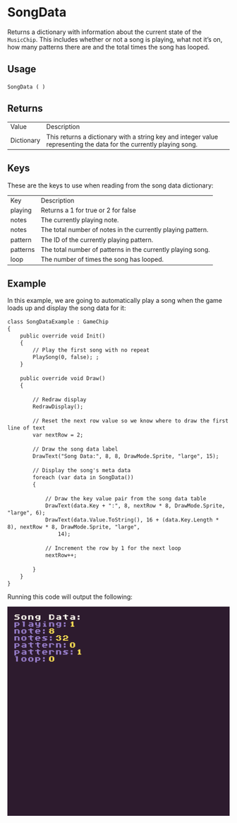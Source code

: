 # SongData

Returns a dictionary with information about the current state of the `MusicChip`. This includes whether or not a song is playing, what not it’s on, how many patterns there are and the total times the song has looped.

## Usage

`SongData ( )`

## Returns

<table>
  <tr>
    <td>Value</td>
    <td>Description</td>
  </tr>
  <tr>
    <td>Dictionary</td>
    <td>This returns a dictionary with a string key and integer value representing the data for the currently playing song.</td>
  </tr>
</table>


## Keys

These are the keys to use when reading from the song data dictionary:

<table>
  <tr>
    <td>Key</td>
    <td>Description</td>
  </tr>
  <tr>
    <td>playing</td>
    <td>Returns a 1 for true or 2 for false</td>
  </tr>
  <tr>
    <td>notes</td>
    <td>The currently playing note.</td>
  </tr>
  <tr>
    <td>notes</td>
    <td>The total number of notes in the currently playing pattern.</td>
  </tr>
  <tr>
    <td>pattern</td>
    <td>The ID of the currently playing pattern.</td>
  </tr>
  <tr>
    <td>patterns</td>
    <td>The total number of patterns in the currently playing song.</td>
  </tr>
  <tr>
    <td>loop</td>
    <td>The number of times the song has looped.</td>
  </tr>
</table>


## Example

In this example, we are going to automatically play a song when the game loads up and display the song data for it:

    class SongDataExample : GameChip
    {
        public override void Init()
        {
            // Play the first song with no repeat
            PlaySong(0, false); ;
        }

        public override void Draw()
        {

            // Redraw display
            RedrawDisplay();

            // Reset the next row value so we know where to draw the first line of text
            var nextRow = 2;

            // Draw the song data label
            DrawText("Song Data:", 8, 8, DrawMode.Sprite, "large", 15);

            // Display the song's meta data
            foreach (var data in SongData())
            {

                // Draw the key value pair from the song data table
                DrawText(data.Key + ":", 8, nextRow * 8, DrawMode.Sprite, "large", 6);
                DrawText(data.Value.ToString(), 16 + (data.Key.Length * 8), nextRow * 8, DrawMode.Sprite, "large",
                    14);

                // Increment the row by 1 for the next loop
                nextRow++;

            }
        }
    }

Running this code will output the following:

<p style="text-align:center"><img src="images/SongDataOutput_image_0.png" /></p>


